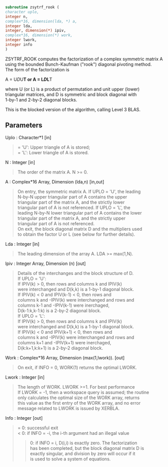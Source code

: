```fortran  
subroutine zsytrf_rook (  
character uplo,  
integer n,  
complex*16, dimension(lda, *) a,  
integer lda,  
integer, dimension(*) ipiv,  
complex*16, dimension(*) work,  
integer lwork,  
integer info  
)  
```  
  
ZSYTRF_ROOK computes the factorization of a complex symmetric matrix A  
using the bounded Bunch-Kaufman ("rook") diagonal pivoting method.  
The form of the factorization is  
  
A = U*D*U**T  or  A = L*D*L**T  
  
where U (or L) is a product of permutation and unit upper (lower)  
triangular matrices, and D is symmetric and block diagonal with  
1-by-1 and 2-by-2 diagonal blocks.  
  
This is the blocked version of the algorithm, calling Level 3 BLAS.  
  
## Parameters  
Uplo : Character*1 [in]  
> = 'U':  Upper triangle of A is stored;  
> = 'L':  Lower triangle of A is stored.  
  
N : Integer [in]  
> The order of the matrix A.  N >= 0.  
  
A : Complex*16 Array, Dimension (lda,n) [in,out]  
> On entry, the symmetric matrix A.  If UPLO = 'U', the leading  
> N-by-N upper triangular part of A contains the upper  
> triangular part of the matrix A, and the strictly lower  
> triangular part of A is not referenced.  If UPLO = 'L', the  
> leading N-by-N lower triangular part of A contains the lower  
> triangular part of the matrix A, and the strictly upper  
> triangular part of A is not referenced.  
> On exit, the block diagonal matrix D and the multipliers used  
> to obtain the factor U or L (see below for further details).  
  
Lda : Integer [in]  
> The leading dimension of the array A.  LDA >= max(1,N).  
  
Ipiv : Integer Array, Dimension (n) [out]  
> Details of the interchanges and the block structure of D.  
> If UPLO = 'U':  
> If IPIV(k) > 0, then rows and columns k and IPIV(k)  
> were interchanged and D(k,k) is a 1-by-1 diagonal block.  
> If IPIV(k) < 0 and IPIV(k-1) < 0, then rows and  
> columns k and -IPIV(k) were interchanged and rows and  
> columns k-1 and -IPIV(k-1) were inerchaged,  
> D(k-1:k,k-1:k) is a 2-by-2 diagonal block.  
> If UPLO = 'L':  
> If IPIV(k) > 0, then rows and columns k and IPIV(k)  
> were interchanged and D(k,k) is a 1-by-1 diagonal block.  
> If IPIV(k) < 0 and IPIV(k+1) < 0, then rows and  
> columns k and -IPIV(k) were interchanged and rows and  
> columns k+1 and -IPIV(k+1) were inerchaged,  
> D(k:k+1,k:k+1) is a 2-by-2 diagonal block.  
  
Work : Complex*16 Array, Dimension (max(1,lwork)). [out]  
> On exit, if INFO = 0, WORK(1) returns the optimal LWORK.  
  
Lwork : Integer [in]  
> The length of WORK.  LWORK >=1.  For best performance  
> If LWORK = -1, then a workspace query is assumed; the routine  
> only calculates the optimal size of the WORK array, returns  
> this value as the first entry of the WORK array, and no error  
> message related to LWORK is issued by XERBLA.  
  
Info : Integer [out]  
> = 0:  successful exit  
> < 0:  if INFO = -i, the i-th argument had an illegal value  
> > 0:  if INFO = i, D(i,i) is exactly zero.  The factorization  
> has been completed, but the block diagonal matrix D is  
> exactly singular, and division by zero will occur if it  
> is used to solve a system of equations.  
  
